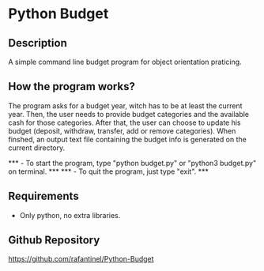 # Python Budget

## Description

A simple command line budget program for object orientation praticing.

## How the program works?

The program asks for a budget year, witch has to be at least the current year. Then, the user needs to provide budget categories and the available cash for those categories. After that, the user can choose to update his budget (deposit, withdraw, transfer, add or remove categories). When finshed, an output text file containing the budget info is generated on the current directory.

*** - To start the program, type "python budget.py" or "python3 budget.py" on terminal. ***
*** - To quit the program, just type "exit". ***

## Requirements

- Only python, no extra libraries.

## Github Repository

https://github.com/rafantinel/Python-Budget